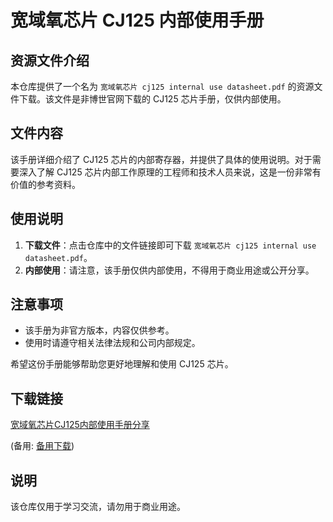 # 宽域氧芯片 CJ125 内部使用手册

## 资源文件介绍

本仓库提供了一个名为 `宽域氧芯片 cj125 internal use datasheet.pdf` 的资源文件下载。该文件是非博世官网下载的 CJ125 芯片手册，仅供内部使用。

## 文件内容

该手册详细介绍了 CJ125 芯片的内部寄存器，并提供了具体的使用说明。对于需要深入了解 CJ125 芯片内部工作原理的工程师和技术人员来说，这是一份非常有价值的参考资料。

## 使用说明

1. **下载文件**：点击仓库中的文件链接即可下载 `宽域氧芯片 cj125 internal use datasheet.pdf`。
2. **内部使用**：请注意，该手册仅供内部使用，不得用于商业用途或公开分享。

## 注意事项

- 该手册为非官方版本，内容仅供参考。
- 使用时请遵守相关法律法规和公司内部规定。

希望这份手册能够帮助您更好地理解和使用 CJ125 芯片。

## 下载链接
[宽域氧芯片CJ125内部使用手册分享](https://pan.quark.cn/s/b2ebbd8a0e8a) 

(备用: [备用下载](https://pan.baidu.com/s/1bdWJRpTUa0gGC9yd-wdiYQ?pwd=1234))

## 说明

该仓库仅用于学习交流，请勿用于商业用途。
